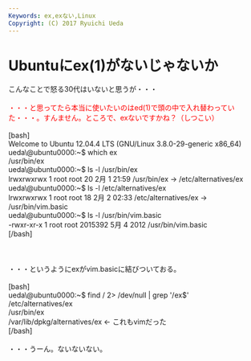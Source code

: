 ```yaml
---
Keywords: ex,exない,Linux
Copyright: (C) 2017 Ryuichi Ueda
---
```


# <!--:ja-->Ubuntuにex(1)がないじゃないか<!--:-->
<!--:ja-->こんなことで怒る30代はいないと思うが・・・<br />
<br />
<span style="color:red">・・・と思ってたら本当に使いたいのはed(1)で頭の中で入れ替わっていた・・・。すんません。ところで、exないですかね？（しつこい）</span><br />
<br />
[bash]<br />
Welcome to Ubuntu 12.04.4 LTS (GNU/Linux 3.8.0-29-generic x86_64)<br />
ueda\@ubuntu0000:~$ which ex<br />
/usr/bin/ex<br />
ueda\@ubuntu0000:~$ ls -l /usr/bin/ex<br />
lrwxrwxrwx 1 root root 20 2月 1 21:59 /usr/bin/ex -&gt; /etc/alternatives/ex<br />
ueda\@ubuntu0000:~$ ls -l /etc/alternatives/ex<br />
lrwxrwxrwx 1 root root 18 2月 2 02:33 /etc/alternatives/ex -&gt; /usr/bin/vim.basic<br />
ueda\@ubuntu0000:~$ ls -l /usr/bin/vim.basic <br />
-rwxr-xr-x 1 root root 2015392 5月 4 2012 /usr/bin/vim.basic<br />
[/bash]<br />
<br />
<!--:--><!--more--><!--:ja--><br />
<br />
・・・というようにexがvim.basicに結びついておる。<br />
<br />
[bash]<br />
ueda\@ubuntu0000:~$ find / 2&gt; /dev/null | grep '/ex$' <br />
/etc/alternatives/ex<br />
/usr/bin/ex<br />
/var/lib/dpkg/alternatives/ex &lt;- これもvimだった<br />
[/bash]<br />
<br />
・・・うーん。ないないない。<!--:-->
